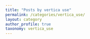 ```yaml
---
title: "Posts by vertica use"
permalink: /categories/vertica_use/
layout: category
author_profile: true
taxonomy: vertica_use
---
```


